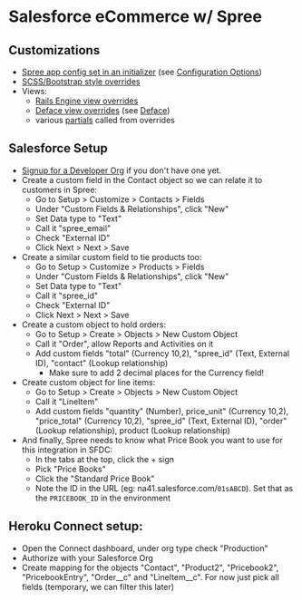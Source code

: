 Salesforce eCommerce w/ Spree
=============================

## Customizations

* [Spree app config set in an initializer](config/initializers/spree.rb) (see [Configuration Options](https://guides.spreecommerce.com/developer/preferences.html#spree-configuration-options))
* [SCSS/Bootstrap style overrides](app/assets/stylesheets/spree/frontend/frontend_bootstrap.css.scss)
* Views:
  * [Rails Engine view overrides](app/views/spree)
  * [Deface view overrides](app/overrides/white_label) (see [Deface](https://github.com/spree/deface/blob/master/README.markdown))
  * various [partials](app/views/white_label) called from overrides

## Salesforce Setup

- [Signup for a Developer Org](https://developer.salesforce.com/signup) if you don't have one yet.
- Create a custom field in the Contact object so we can relate it to customers in Spree:
  - Go to Setup > Customize > Contacts > Fields
  - Under "Custom Fields & Relationships", click "New"
  - Set Data type to "Text"
  - Call it "spree_email"
  - Check "External ID"
  - Click Next > Next > Save
- Create a similar custom field to tie products too:
  - Go to Setup > Customize > Products > Fields
  - Under "Custom Fields & Relationships", click "New"
  - Set Data type to "Text"
  - Call it "spree_id"
  - Check "External ID"
  - Click Next > Next > Save
- Create a custom object to hold orders:
  - Go to Setup > Create > Objects > New Custom Object
  - Call it "Order", allow Reports and Activities on it
  - Add custom fields "total" (Currency 10,2), "spree_id" (Text, External ID), "contact" (Lookup relationship)
    - Make sure to add 2 decimal places for the Currency field!
- Create custom object for line items:
  - Go to Setup > Create > Objects > New Custom Object
  - Call it "LineItem"
  - Add custom fields "quantity" (Number), price_unit" (Currency 10,2), "price_total" (Currency 10,2), "spree_id" (Text, External ID), "order" (Lookup relationship), product (Lookup relationship)
- And finally, Spree needs to know what Price Book you want to use for this integration in SFDC:
  - In the tabs at the top, click the + sign
  - Pick "Price Books"
  - Click the "Standard Price Book"
  - Note the ID in the URL (eg: na41.salesforce.com/`01sABCD`). Set that as the `PRICEBOOK_ID` in the environment

## Heroku Connect setup:

- Open the Connect dashboard, under org type check "Production"
- Authorize with your Salesforce Org
- Create mapping for the objects "Contact", "Product2", "Pricebook2", "PricebookEntry", "Order__c" and "LineItem__c". For now just pick all fields (temporary, we can filter this later)

